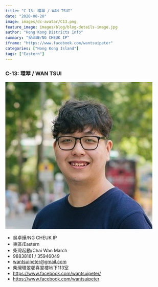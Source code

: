 ```yaml
---
title: "C-13: 環翠 / WAN TSUI"
date: "2020-08-20"
image: images/dc-avatar/C13.png
feature_image: images/blog/blog-details-image.jpg
author: "Hong Kong Districts Info"
summary: "吳卓燁/NG CHEUK IP"
iframe: "https://www.facebook.com/wantsuipeter"
categories: ["Hong Kong Island"]
tags: ["Eastern"]
---
```


### C-13: 環翠 / WAN TSUI  
![](/images/dc-avatar/C13.png)  

 - 吳卓燁/NG CHEUK IP  
 - 東區/Eastern  
 - 柴灣起動/Chai Wan March  
 - 98838161 / 35946049  
 - wantsuipeter@gmail.com  
 - 柴灣環翠邨喜翠樓地下113室  
 - https://www.facebook.com/wantsuipeter/  
 - https://www.facebook.com/wantsuipeter
